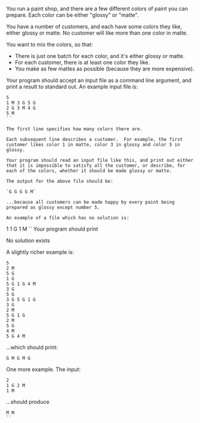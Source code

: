 You run a paint shop, and there are a few different colors of paint you can prepare.  Each color can be either "glossy" or "matte".

You have a number of customers, and each have some colors they like, either glossy or matte.  No customer will like more than one color in matte.

You want to mix the colors, so that:
   * There is just one batch for each color, and it's either glossy or matte.
   * For each customer, there is at least one color they like.
   * You make as few mattes as possible (because they are more expensive).

Your program should accept an input file as a command line argument, and print a result to standard out.  An example input file is:
```
5
1 M 3 G 5 G
2 G 3 M 4 G
5 M
``

The first line specifies how many colors there are.

Each subsequent line describes a customer.  For example, the first customer likes color 1 in matte, color 3 in glossy and color 5 in glossy.

Your program should read an input file like this, and print out either that it is impossible to satisfy all the customer, or describe, for each of the colors, whether it should be made glossy or matte.

The output for the above file should be:

`G G G G M`

...because all customers can be made happy by every paint being prepared as glossy except number 5.

An example of a file which has no solution is:
```
1
1 G
1 M
``
Your program should print

No solution exists

A slightly richer example is:
```
5
2 M
5 G
1 G
5 G 1 G 4 M
3 G
5 G
3 G 5 G 1 G
3 G
2 M
5 G 1 G
2 M
5 G
4 M
5 G 4 M
```
...which should print:

`G M G M G`

One more example.  The input:
```
2
1 G 2 M
1 M
```
...should produce
```
M M
``